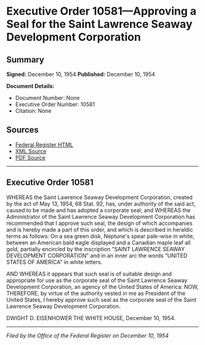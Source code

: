 # Executive Order 10581—Approving a Seal for the Saint Lawrence Seaway Development Corporation

## Summary

**Signed:** December 10, 1954
**Published:** December 10, 1954

**Document Details:**
- Document Number: None
- Executive Order Number: 10581
- Citation: None

## Sources
- [Federal Register HTML](https://www.presidency.ucsb.edu/documents/executive-order-10581-approving-seal-for-the-saint-lawrence-seaway-development-corporation)
- [XML Source](None)
- [PDF Source](None)

---

## Executive Order 10581

WHEREAS the Saint Lawrence Seaway Development Corporation, created by the act of May 13, 1954, 68 Stat. 92, has, under authority of the said act, caused to be made and has adopted a corporate seal; and
WHEREAS the Administrator of the Saint Lawrence Seaway Development Corporation has recommended that I approve such seal, the design of which accompanies and is hereby made a part of this order, and which is described in heraldic terms as follows:
On a sea green disk, Neptune's spear pale-wise in white, between an American bald eagle displayed and a Canadian maple leaf all gold, partially encircled by the inscription "SAINT LAWRENCE SEAWAY DEVELOPMENT CORPORATION" and in an inner arc the words “UNITED STATES OF AMERICA" in white letters.

AND WHEREAS it appears that such seal is of suitable design and appropriate for use as the corporate seal of the Saint Lawrence Seaway Development Corporation, an agency of the United States of America:
NOW, THEREFORE, by virtue of the authority vested in me as President of the United States, I hereby approve such seal as the corporate seal of the Saint Lawrence Seaway Development Corporation.

DWIGHT D. EISENHOWER
THE WHITE HOUSE,
December 10, 1954.

---

*Filed by the Office of the Federal Register on December 10, 1954*

